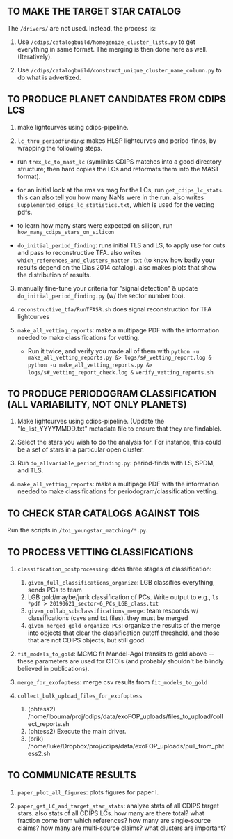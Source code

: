 TO MAKE THE TARGET STAR CATALOG
----------

The `/drivers/` are not used. Instead, the process is:

1. Use `/cdips/catalogbuild/homogenize_cluster_lists.py` to get everything in
   same format.  The merging is then done here as well.  (Iteratively).

2. Use `/cdips/catalogbuild/construct_unique_cluster_name_column.py` to do what
   is advertized.

TO PRODUCE PLANET CANDIDATES FROM CDIPS LCS
----------

1. make lightcurves using cdips-pipeline.

2. `lc_thru_periodfinding`: makes HLSP lightcurves and period-finds, by
   wrapping the following steps.

  * run `trex_lc_to_mast_lc` (symlinks CDIPS matches into a good directory
    structure; then hard copies the LCs and reformats them into the MAST
    format).

  * for an initial look at the rms vs mag for the LCs, run
    `get_cdips_lc_stats`. this can also tell you how many NaNs were in the
    run.  also writes `supplemented_cdips_lc_statistics.txt`, which is used for
    the vetting pdfs.

  * to learn how many stars were expected on silicon, run
    `how_many_cdips_stars_on_silicon`

  * `do_initial_period_finding`: runs initial TLS and LS, to apply use for cuts
     and pass to reconstructive TFA.
     also writes `which_references_and_clusters_matter.txt` (to know how badly
     your results depend on the Dias 2014 catalog). also makes plots that show
     the distribution of results.

3. manually fine-tune your criteria for "signal detection" & update
   `do_initial_period_finding.py` (w/ the sector number too).

4. `reconstructive_tfa/RunTFASR.sh` does signal reconstruction for TFA
   lightcurves

5. `make_all_vetting_reports`: make a multipage PDF with the information needed
   to make classifications for vetting.

    * Run it twice, and verify you made all of them with
    `python -u make_all_vetting_reports.py &> logs/s#_vetting_report.log &`
    `python -u make_all_vetting_reports.py &> logs/s#_vetting_report_check.log &`
    `verify_vetting_reports.sh`


TO PRODUCE PERIODOGRAM CLASSIFICATION (ALL VARIABILITY, NOT ONLY PLANETS)
----------

1. Make lightcurves using cdips-pipeline. (Update the "lc_list_YYYYMMDD.txt"
   metadata file to ensure that they are findable).

2. Select the stars you wish to do the analysis for. For instance, this could
   be a set of stars in a particular open cluster.

3. Run `do_allvariable_period_finding.py`: period-finds with LS, SPDM, and TLS.

4. `make_all_vetting_reports`: make a multipage PDF with the information needed
   to make classifications for periodogram/classification vetting.


TO CHECK STAR CATALOGS AGAINST TOIS
----------
Run the scripts in `/toi_youngstar_matching/*.py`.


TO PROCESS VETTING CLASSIFICATIONS
----------

1. `classification_postprocessing`: does three stages of classification:

    1. `given_full_classifications_organize`: LGB classifies everything, sends
       PCs to team
    2. LGB gold/maybe/junk classification of PCs. Write output to e.g.,
       `ls *pdf > 20190621_sector-6_PCs_LGB_class.txt`
    3. `given_collab_subclassifications_merge`: team responds w/
       classifications (csvs and txt files). they must be merged
    4. `given_merged_gold_organize_PCs`: organize the results of the merge into
       objects that clear the classification cutoff threshold, and those that
       are not CDIPS objects, but still good.

2. `fit_models_to_gold`: MCMC fit Mandel-Agol transits to gold above -- these
   parameters are used for CTOIs (and probably shouldn't be blindly believed in
   publications).

3. `merge_for_exofoptess`: merge csv results from `fit_models_to_gold`

4. `collect_bulk_upload_files_for_exofoptess`
    1. (phtess2) /home/lbouma/proj/cdips/data/exoFOP_uploads/files_to_upload/collect_reports.sh
    2. (phtess2) Execute the main driver.
    3. (brik) /home/luke/Dropbox/proj/cdips/data/exoFOP_uploads/pull_from_phtess2.sh


TO COMMUNICATE RESULTS
----------

1. `paper_plot_all_figures`: plots figures for paper I.

2. `paper_get_LC_and_target_star_stats`: analyze stats of all CDIPS target
   stars. also stats of all CDIPS LCs.  how many are there total?  what
   fraction come from which references?  how many are single-source claims?  how
   many are multi-source claims?  what clusters are important?

